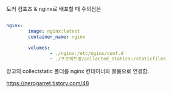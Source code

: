 

도커 컴포즈 & nginx로 배포할 때 주의점은 

```yml

nginx:
        image: nginx:latest
        container_name: nginx

        volumes:
                - ./nginx:/etc/nginx/conf.d
                - ./프로젝트명/collected_statics:/staticfiles

```

장고의 collectstatic 폴더를 nginx 컨테이너와 볼륨으로 연결함.

https://nerogarret.tistory.com/48
